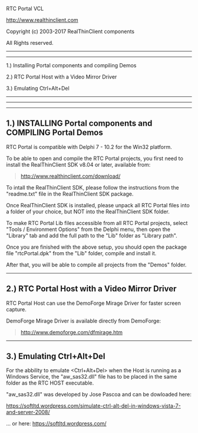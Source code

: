 RTC Portal VCL

http://www.realthinclient.com

Copyright (c) 2003-2017 RealThinClient components

All Rights reserved.

--------------------------------
********************************

1.) Installing Portal components and compiling Demos

2.) RTC Portal Host with a Video Mirror Driver

3.) Emulating Ctrl+Alt+Del

********************************
--------------------------------

--------------------------------------------------------
1.) INSTALLING Portal components and COMPILING Portal Demos
--------------------------------------------------------

RTC Portal is compatible with Delphi 7 - 10.2 for the Win32 platform.

To be able to open and compile the RTC Portal projects, you first
need to install the RealThinClient SDK v8.04 or later, available from:

> http://www.realthinclient.com/download/

To intall the RealThinClient SDK, please follow the instructions
from the "readme.txt" file in the RealThinClient SDK package.

Once RealThinClient SDK is installed, please unpack all RTC Portal files
into a folder of your choice, but NOT into the RealThinClient SDK folder.

To make RTC Portal Lib files accessible from all RTC Portal projects,
select "Tools / Environment Options" from the Delphi menu, then open
the "Library" tab and add the full path to the "Lib" folder as "Library path".

Once you are finished with the above setup, you should open the package
file "rtcPortal.dpk" from the "Lib" folder, compile and install it.

After that, you will be able to compile all projects from the "Demos" folder.

-----------------------------------------------
2.) RTC Portal Host with a Video Mirror Driver
-----------------------------------------------

RTC Portal Host can use the DemoForge Mirage Driver for faster screen capture.

DemoForge Mirage Driver is available directly from DemoForge:
> http://www.demoforge.com/dfmirage.htm


-----------------------------------------------
3.) Emulating Ctrl+Alt+Del
-----------------------------------------------

For the abbility to emulate <Ctrl+Alt+Del> when the Host is running as a Windows Service,
the "aw_sas32.dll" file has to be placed in the same folder as the RTC HOST executable.

"aw_sas32.dll" was developed by Jose Pascoa and can be dowloaded here:

https://softltd.wordpress.com/simulate-ctrl-alt-del-in-windows-vista-7-and-server-2008/

... or here:
https://softltd.wordpress.com/
